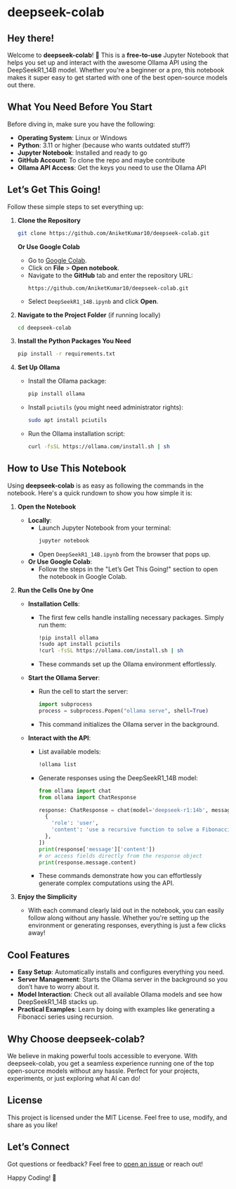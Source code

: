 # deepseek-colab

## Hey there!

Welcome to **deepseek-colab**! 🎉 This is a **free-to-use** Jupyter Notebook that helps you set up and interact with the awesome Ollama API using the DeepSeekR1_14B model. Whether you're a beginner or a pro, this notebook makes it super easy to get started with one of the best open-source models out there.

## What You Need Before You Start

Before diving in, make sure you have the following:

- **Operating System**: Linux or Windows
- **Python**: 3.11 or higher (because who wants outdated stuff?)
- **Jupyter Notebook**: Installed and ready to go
- **GitHub Account**: To clone the repo and maybe contribute
- **Ollama API Access**: Get the keys you need to use the Ollama API

## Let’s Get This Going!

Follow these simple steps to set everything up:

1. **Clone the Repository**

    ```bash
    git clone https://github.com/AniketKumar10/deepseek-colab.git
    ```

    **Or Use Google Colab**

    - Go to [Google Colab](https://colab.research.google.com/).
    - Click on **File** > **Open notebook**.
    - Navigate to the **GitHub** tab and enter the repository URL:
        ```
        https://github.com/AniketKumar10/deepseek-colab.git
        ```
    - Select `DeepSeekR1_14B.ipynb` and click **Open**.

2. **Navigate to the Project Folder** (if running locally)

    ```bash
    cd deepseek-colab
    ```

3. **Install the Python Packages You Need**

    ```bash
    pip install -r requirements.txt
    ```

4. **Set Up Ollama**

    - Install the Ollama package:

        ```bash
        pip install ollama
        ```

    - Install `pciutils` (you might need administrator rights):

        ```bash
        sudo apt install pciutils
        ```

    - Run the Ollama installation script:

        ```bash
        curl -fsSL https://ollama.com/install.sh | sh
        ```

## How to Use This Notebook

Using **deepseek-colab** is as easy as following the commands in the notebook. Here's a quick rundown to show you how simple it is:

1. **Open the Notebook**

    - **Locally**:
        - Launch Jupyter Notebook from your terminal:
            ```bash
            jupyter notebook
            ```
        - Open `DeepSeekR1_14B.ipynb` from the browser that pops up.
    - **Or Use Google Colab**:
        - Follow the steps in the "Let’s Get This Going!" section to open the notebook in Google Colab.

2. **Run the Cells One by One**

    - **Installation Cells**:
        - The first few cells handle installing necessary packages. Simply run them:
            ```bash
            !pip install ollama
            !sudo apt install pciutils
            !curl -fsSL https://ollama.com/install.sh | sh
            ```
        - These commands set up the Ollama environment effortlessly.

    - **Start the Ollama Server**:
        - Run the cell to start the server:
            ```python
            import subprocess
            process = subprocess.Popen("ollama serve", shell=True)
            ```
        - This command initializes the Ollama server in the background.

    - **Interact with the API**:
        - List available models:
            ```bash
            !ollama list
            ```
        - Generate responses using the DeepSeekR1_14B model:
            ```python
            from ollama import chat
            from ollama import ChatResponse

            response: ChatResponse = chat(model='deepseek-r1:14b', messages=[
              {
                'role': 'user',
                'content': 'use a recursive function to solve a Fibonacci series considering f(40)',
              },
            ])
            print(response['message']['content'])
            # or access fields directly from the response object
            print(response.message.content)
            ```
        - These commands demonstrate how you can effortlessly generate complex computations using the API.

3. **Enjoy the Simplicity**
    - With each command clearly laid out in the notebook, you can easily follow along without any hassle. Whether you're setting up the environment or generating responses, everything is just a few clicks away!

## Cool Features

- **Easy Setup**: Automatically installs and configures everything you need.
- **Server Management**: Starts the Ollama server in the background so you don’t have to worry about it.
- **Model Interaction**: Check out all available Ollama models and see how DeepSeekR1_14B stacks up.
- **Practical Examples**: Learn by doing with examples like generating a Fibonacci series using recursion.

## Why Choose deepseek-colab?

We believe in making powerful tools accessible to everyone. With deepseek-colab, you get a seamless experience running one of the top open-source models without any hassle. Perfect for your projects, experiments, or just exploring what AI can do!

## License

This project is licensed under the MIT License. Feel free to use, modify, and share as you like!

## Let’s Connect

Got questions or feedback? Feel free to [open an issue](https://github.com/AniketKumar10/deepseek-colab/issues) or reach out!

Happy Coding! 🚀
